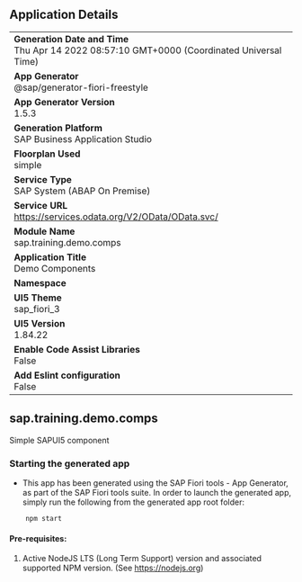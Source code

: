 ## Application Details
|               |
| ------------- |
|**Generation Date and Time**<br>Thu Apr 14 2022 08:57:10 GMT+0000 (Coordinated Universal Time)|
|**App Generator**<br>@sap/generator-fiori-freestyle|
|**App Generator Version**<br>1.5.3|
|**Generation Platform**<br>SAP Business Application Studio|
|**Floorplan Used**<br>simple|
|**Service Type**<br>SAP System (ABAP On Premise)|
|**Service URL**<br>https://services.odata.org/V2/OData/OData.svc/
|**Module Name**<br>sap.training.demo.comps|
|**Application Title**<br>Demo Components|
|**Namespace**<br>|
|**UI5 Theme**<br>sap_fiori_3|
|**UI5 Version**<br>1.84.22|
|**Enable Code Assist Libraries**<br>False|
|**Add Eslint configuration**<br>False|

## sap.training.demo.comps

Simple SAPUI5 component

### Starting the generated app

-   This app has been generated using the SAP Fiori tools - App Generator, as part of the SAP Fiori tools suite.  In order to launch the generated app, simply run the following from the generated app root folder:

```
    npm start
```

#### Pre-requisites:

1. Active NodeJS LTS (Long Term Support) version and associated supported NPM version.  (See https://nodejs.org)


